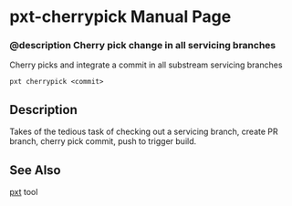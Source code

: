 # pxt-cherrypick Manual Page

### @description Cherry pick change in all servicing branches

Cherry picks and integrate a commit in all substream servicing branches

```
pxt cherrypick <commit>
```

## Description

Takes of the tedious task of checking out a servicing branch, create PR branch, cherry pick commit, push to trigger build.

## See Also

[pxt](/cli) tool

